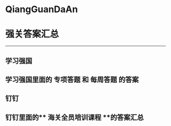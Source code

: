 # QiangGuanDaAn
# 强关答案汇总
---
## 学习强国
学习强国里面的 **专项答题** 和 **每周答题** 的答案
---
## 钉钉
钉钉里面的** 海关全员培训课程 **的答案汇总
---
